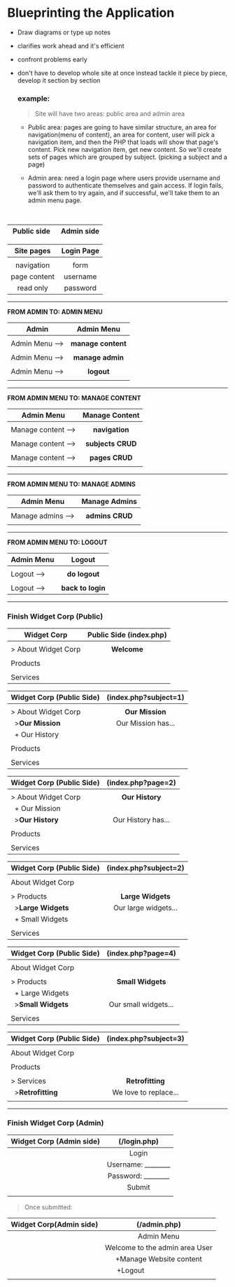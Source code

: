 # Blueprinting the Application

- Draw diagrams or type up notes
- clarifies work ahead and it's efficient
- confront problems early
- don't have to develop whole site at once instead
  tackle it piece by piece, develop it section by section

  ### example:

  > Site will have two areas: public area and admin area

  - Public area: pages are going to have similar structure, an area for  navigation(menu of content), an area
    for content, user will pick a navigation item, and then the PHP that loads will show that page's content.
    Pick new navigation item, get new content. So we'll create sets of pages which are grouped by subject.
    (picking a subject and a page)  

  - Admin area: need a login page where users provide username and password to authenticate themselves and
    gain access. If login fails, we'll ask them to try again, and if successful, we'll take them to an admin
    menu page.

<br />

|&nbsp;Public side  &nbsp; |Admin side                   |
|:--------:|:----------------:|

|Site pages               |Login Page                   |
|:---------------:          |:---------------------------:|
|                                                       |            
| navigation        |   form                      |            
| page content      |   username                  |            
| read only         |   password                  |            
  
  
 --- 
  

__**FROM ADMIN TO: ADMIN MENU**__

| Admin           |           Admin Menu         |
|------------     | :--------------------------: |
|                 |                              | 
| Admin Menu -->  |         **manage content**    |
|                 |                              |
| Admin Menu -->  |         **manage admin**     |
|                 |                              |
| Admin Menu -->  |         **logout**           |
|                 |                              |


---
  
__**FROM ADMIN MENU TO: MANAGE CONTENT**__

| Admin Menu          |       Manage Content         |
|------------         | :--------------------------: |
|                     |                              | 
| Manage content -->  |         **navigation**       |
|                     |                              |
| Manage content -->  |         **subjects CRUD**    |
|                     |                              |
| Manage content -->  |         **pages CRUD**       |
|                     |                              |


---


__**FROM ADMIN MENU TO: MANAGE ADMINS**__

| Admin Menu          |        Manage Admins         |
|------------         | :--------------------------: |
|                     |                              | 
| Manage admins  -->  |         **admins CRUD**      |
|                     |                              |



---



__**FROM ADMIN MENU TO: LOGOUT**__

| Admin Menu      |           Logout             |
|------------     | :--------------------------: |
|                 |                              | 
| Logout  -->     |         **do logout**        |
|                 |                              |  
| Logout  -->     |       **back to login**      |

  
---  


### Finish Widget Corp  (Public)

| Widget Corp          |           Public Side (index.php)   |
|-------------         | :---------------------------------: |
|                      |                                     | 
| > About Widget Corp  |         **Welcome**                 |
|                      |                                     |  
| Products             |                                     |  
|                      |                                     |
| Services             |                                     |

  
  
  
| Widget Corp (Public Side)       |     (index.php?subject=1)           |
|-------------                    | :---------------------------------: |
|                                 |                                     | 
| > About Widget Corp             |         **Our Mission**             |
|  &nbsp;&nbsp;>**Our Mission**   |         Our Mission has...          |
|  &nbsp;&nbsp;+ Our History      |                                     |  
|                                 |                                     |  
| Products                        |                                     |
|                                 |                                     |
| Services                        |                                     | 

  

| Widget Corp (Public Side)       |     (index.php?page=2)              |
|-------------                    | :---------------------------------: |
|                                 |                                     | 
| > About Widget Corp             |         **Our History**             |
|  &nbsp;&nbsp;+ Our Mission      |                                     |
|  &nbsp;&nbsp;>**Our History**   |          Our History has...         |  
|                                 |                                     |  
| Products                        |                                     |
|                                 |                                     |
| Services                        |                                     | 
  


| Widget Corp (Public Side)         |     (index.php?subject=2)           |
|-------------                      | :---------------------------------: |
|                                   |                                     | 
| About Widget Corp                 |                                     |
|                                   |                                     |  
| > Products                        |         **Large Widgets**           |
|   &nbsp;&nbsp;>**Large Widgets**  |        Our large widgets...         |
|   &nbsp;&nbsp;+ Small Widgets     |                                     |
|                                   |                                     | 
| Services                          |                                     |


 

| Widget Corp (Public Side)         |     (index.php?page=4)              |
|-------------                      | :---------------------------------: |
|                                   |                                     | 
| About Widget Corp                 |                                     |
|                                   |                                     |  
| > Products                        |           **Small Widgets**         |
|   &nbsp;&nbsp;+ Large Widgets     |                                     |
|   &nbsp;&nbsp;>**Small Widgets**  |           Our small widgets...      |
|                                   |                                     | 
| Services                          |                                     |

  

| Widget Corp (Public Side)         |     (index.php?subject=3)           |
|-------------                      | :---------------------------------: |
|                                   |                                     | 
| About Widget Corp                 |                                     |
|                                   |             |  
| Products                          |                                     |
|                                   |                                     |
| > Services                        |           **Retrofitting**          | 
|   &nbsp;&nbsp;>**Retrofitting**   |         We love to replace...       |
|                                   |                                     |

---


### Finish Widget Corp  (Admin)





| Widget Corp (Admin side)  | (/login.php)                       |
|---------                  | :---------------------------------:|
|                           |  Login                             |
|                           |  Username: ________                |
|                           |  Password: ________                |
|                           |  Submit                            |
|                           |                                    |
 



> Once submitted:


| Widget Corp(Admin side)   |  (/admin.php)                                  |
|----------                 | :---------------------------------:            |
|                           |  Admin Menu                                    |
|                           |  Welcome to the admin area User                |
|                           |     +Manage Website content                    |
|                           |     +Logout &nbsp; &nbsp; &nbsp; &nbsp; &nbsp;&nbsp; &nbsp; &nbsp; &nbsp; &nbsp;&nbsp; &nbsp; &nbsp; &nbsp; &nbsp; &nbsp; |
|                           |                                                |
 
  
  
  
  
  
  
  
